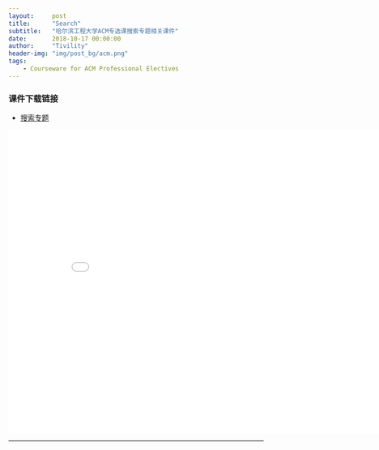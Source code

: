 ```yaml
---
layout:     post
title:      "Search"
subtitle:   "哈尔滨工程大学ACM专选课搜索专题相关课件"
date:       2018-10-17 00:00:00
author:     "Tivility"
header-img: "img/post_bg/acm.png"
tags:
    - Courseware for ACM Professional Electives
---
```


### 课件下载链接
  - [搜索专题](https://github.com/Tivility/tivility.github.io/raw/master/pdf/search.pdf)


<center><embed src="/pdf/search.pdf" width="850" height="600"></center>

---



